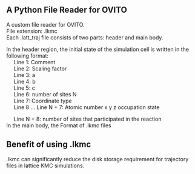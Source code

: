 ## A Python File Reader for OVITO
A custom file reader for OVITO.  
File extension: .lkmc  
Each .latt_traj file consists of two parts: header and main body.  

In the header region, the initial state of the simulation cell is written in the following format:  
&nbsp;&nbsp;&nbsp;&nbsp; Line 1: Comment  
&nbsp;&nbsp;&nbsp;&nbsp; Line 2: Scaling factor  
&nbsp;&nbsp;&nbsp;&nbsp; Line 3: a  
&nbsp;&nbsp;&nbsp;&nbsp; Line 4: b  
&nbsp;&nbsp;&nbsp;&nbsp; Line 5: c  
&nbsp;&nbsp;&nbsp;&nbsp; Line 6: number of sites N  
&nbsp;&nbsp;&nbsp;&nbsp; Line 7: Coordinate type  
&nbsp;&nbsp;&nbsp;&nbsp; Line 8 ... Line N + 7: Atomic number x y z occupation state 


&nbsp;&nbsp;&nbsp;&nbsp; Line N + 8: number of sites that participated in the reaction  
In the
main body, the 
Format of .lkmc files  


## Benefit of using .lkmc
.lkmc can significantly reduce the disk storage requirement for trajectory files in lattice KMC simulations.  
